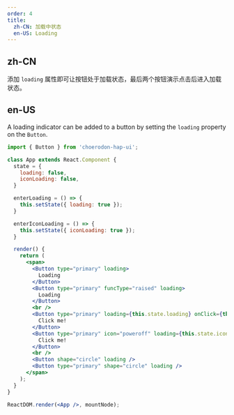```yaml
---
order: 4
title:
  zh-CN: 加载中状态
  en-US: Loading
---
```


## zh-CN

添加 `loading` 属性即可让按钮处于加载状态，最后两个按钮演示点击后进入加载状态。

## en-US

A loading indicator can be added to a button by setting the `loading` property on the `Button`.

````jsx
import { Button } from 'choerodon-hap-ui';

class App extends React.Component {
  state = {
    loading: false,
    iconLoading: false,
  }

  enterLoading = () => {
    this.setState({ loading: true });
  }

  enterIconLoading = () => {
    this.setState({ iconLoading: true });
  }

  render() {
    return (
      <span>
        <Button type="primary" loading>
          Loading
        </Button>
        <Button type="primary" funcType="raised" loading>
          Loading
        </Button>
        <br />
        <Button type="primary" loading={this.state.loading} onClick={this.enterLoading}>
          Click me!
        </Button>
        <Button type="primary" icon="poweroff" loading={this.state.iconLoading} onClick={this.enterIconLoading}>
          Click me!
        </Button>
        <br />
        <Button shape="circle" loading />
        <Button type="primary" shape="circle" loading />
      </span>
    );
  }
}

ReactDOM.render(<App />, mountNode);
````
